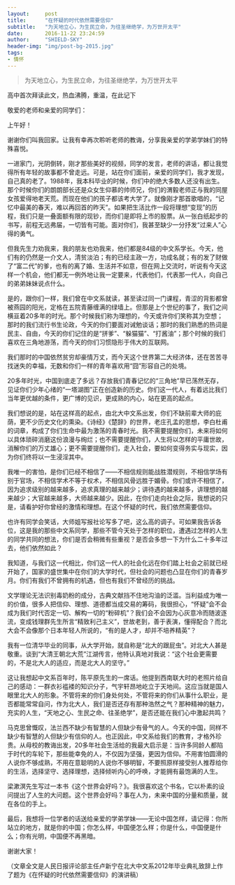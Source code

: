 ```yaml
---
layout:     post
title:      "在怀疑的时代依然需要信仰"
subtitle:   "为天地立心，为生民立命，为往圣继绝学，为万世开太平"
date:       2016-11-22 23:24:59
author:     "SHIELD-SKY"
header-img: "img/post-bg-2015.jpg"
tags:
- 情怀
---
```

>为天地立心，为生民立命，为往圣继绝学，为万世开太平
                     

高中首次拜读此文，热血沸腾，重温，在此记下

敬爱的老师和亲爱的同学们：

   上午好！
   
   谢谢你们叫我回家。让我有幸再次聆听老师的教诲，分享我亲爱的学弟学妹们的特殊喜悦。
   
 一进家门，光阴倒转，刚才那些美好的视频，同学的发言，老师的讲话，都让我觉得所有年轻的故事都不曾走远。可是，站在你们面前，亲爱的同学们，我才发现，自己真的老了。1988年，我本科毕业的时候，你们中的绝大多数人还没有出生。那个时候你们的朗朗部长还是众女生仰慕的帅师兄，你们的渭毅老师正与我的同屋女孩爱得地老天荒。而现在他们的孩子都该考大学了。就像刚才那首歌唱的，“记忆中最美的春天，难以再回首的昨天”。如果把生活比作一段将理想“变现”的历程，我们只是一叠面额有限的现钞，而你们是即将上市的股票。从一张白纸起步的书写，前程无远弗届，一切皆有可能。面对你们，我甚至缺少一分抒发“过来人”心得的勇气。
 
 但我先生力劝我来，我的朋友也劝我来，他们都是84级的中文系学长。今天，他们有的仍然是一介文人，清贫淡泊；有的已经主政一方，功成名就；有的发了财做了“富二代”的爹，也有的离了婚、生活并不如意，但在网上交流时，听说有今天这样一个机会，他们都无一例外地让我一定要来，代表他们，代表那一代人，向自己的弟弟妹妹说点什么。
 
 是的，跟你们一样，我们曾在中文系就读，甚至读过同一门课程，青涩的背影都曾被燕园的阳光，定格在五院青藤缠满的绿墙上。但那是上个世纪的事了，我们之间横亘着20多年的时光。那个时候我们称为理想的，今天或许你们笑称其为空想；那时的我们流行书生论政，今天的你们要面对诫勉谈话；那时的我们熟悉的热词是民主、自由，今天的你们记住的是“拼爹”、“躲猫猫”、“打酱油”；那个时候的我们喜欢在三角地游荡，而今天的你们习惯隐形于伟大的互联网。
 
 我们那时的中国依然贫穷却豪情万丈，而今天这个世界第二大经济体，还在苦苦寻找迷失的幸福，无数和你们一样的青年喜欢用“囧”形容自己的处境。
 
  20多年时光，中国到底走了多远？存放我们青春记忆的“三角地”早已荡然无存，见证你们少年心绪的“一塔湖图”正在创造新的历史。你们这一代人，有着远比我们当年更优越的条件，更广博的见识，更成熟的内心，站在更高的起点。
  
  我们想说的是，站在这样高的起点，由北大中文系出发，你们不缺前辈大师的庇荫，更不少历史文化的熏染。《诗经》《楚辞》的世界，老庄孔孟的思想，李白杜甫的词章，构成了你们生命中最为激荡的青春时光。我不需要提醒你们，未来将如何以具体琐碎消磨这份浪漫与绚烂；也不需要提醒你们，人生将以怎样的平庸世故，消解你们的万丈雄心；更不需要提醒你们，走入社会，要如何变得务实与现实，因为你们终将以一生浸淫其中。
  
   我唯一的害怕，是你们已经不相信了——不相信规则能战胜潜规则，不相信学场有别于官场，不相信学术不等于权术，不相信风骨远胜于媚骨。你们或许不相信了，因为追求级别的越来越多，追求真理的越来越少；讲待遇的越来越多，讲理想的越来越少；大官越来越多，大师越来越少。因此，在你们走向社会之际，我想说的只是，请看护好你曾经的激情和理想。在这个怀疑的时代，我们依然需要信仰。
   
   也许有同学会笑话，大师姐写报社论写多了吧，这么高的调子。可如果我告诉各位，这是我的那些中文系同学，那些不管今天处于怎样的职位，遭遇过怎样的人生的同学共同的想法，你们是否会稍微有些重视？是否会多想一下为什么二十多年过去，他们依然如此？
   
  我知道，与我们这一代相比，你们这一代人的社会化远在你们踏上社会之前就已经开始了，国家的盛世集中在你们的大学时代，但社会的问题也凸显在你们的青春岁月。你们有我们不曾拥有的机遇，但也有我们不曾经历的挑战。
  
 文学理论无法识别毒奶粉的成分，古典文献挡不住地沟油的泛滥。当利益成为唯一的价值，很多人把信仰、理想、道德都当成交易的筹码，我很担心，“怀疑”会不会成为我们时代否定一切、解构一切的“粉碎机”？我们会不会因为心灰意冷而随波逐流，变成钱理群先生所言“精致利己主义”，世故老到，善于表演，懂得配合？而北大会不会像那个日本年轻人所说的，“有的是人才，却并不培养精英”？
 
 我有一位清华毕业的同事，从大学开始，就自称是“北大的跟屁虫”。对北大人甚是敬重。谈到“大清王朝北大荒”江湖传言，他特认真地对我说：“这个社会更需要的，不是北大人的适应，而是北大人的坚守。”
 
 这让我想起中文系百年时，陈平原先生的一席话。他提到西南联大时的老照片给自己的感动：一群衣衫褴褛的知识分子，气宇轩昂地屹立于天地间。这应当就是国人眼里北大人的形象。不管将来的你们身处何处，不管将来的你们从事什么职业，是否都能常常自问，作为北大人，我们是否还存有那种浩然之气？那种精神的魅力，充实的人生，“天地之心、生民之命、往圣绝学”，是否还能在我们心中激起共鸣？
 
 
马克思曾慨叹，法兰西不缺少有智慧的人但缺少有骨气的人。今天的中国，同样不缺少有智慧的人但缺少有信仰的人。也正因此，中文系给我们的教育，才格外珍贵。从母校的教诲出发，20多年社会生活给的我最大启示是：当许多同龄人都陷于时代的车轮下，那些能幸免的人，不仅因为坚强，更因为信仰。不用害怕圆滑的人说你不够成熟，不用在意聪明的人说你不够明智，不要照原样接受别人推荐给你的生活，选择坚守、选择理想，选择倾听内心的呼唤，才能拥有最饱满的人生。


梁漱溟先生写过一本书《这个世界会好吗？》。我很喜欢这个书名，它以朴素的设问提出了人生的大问题。这个世界会好吗？事在人为，未来中国的分量和质量，就在各位的手上。

最后，我想将一位学者的话送给亲爱的学弟学妹——无论中国怎样，请记得：你所站立的地方，就是你的中国；你怎么样，中国便怎么样；你是什么，中国便是什么；你有光明，中国便不再黑暗。

 谢谢大家！
 
 （文章全文是人民日报评论部主任卢新宁在北大中文系2012年毕业典礼致辞上作了题为《在怀疑的时代依然需要信仰》的演讲稿）
    